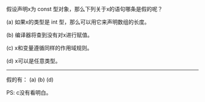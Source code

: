 假设声明x为 const 型对象，那么下列关于x的语句哪条是假的呢？

(a) 如果x的类型是 int 型，那么可以用它来声明数组的长度。

(b) 编译器将查到没有对x进行赋值。

(c) x和变量遵循同样的作用域规则。

(d) x可以是任意类型。

---

假的有： (a) (b) (d)

PS: c没有看明白。